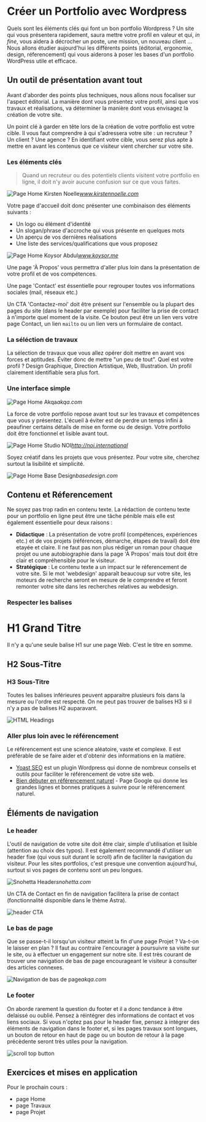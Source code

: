 # Créer un Portfolio avec Wordpress

Quels sont les éléments clés qui font un bon portfolio Wordpress ? Un site qui vous présentera rapidement, saura mettre votre profil en valeur et
qui, *in fine*, vous aidera à décrocher un poste, une mission, un nouveau client … Nous allons étudier aujourd'hui les différents points
(éditorial, ergonomie, design, réferencement) qui vous aiderons à poser les bases d'un portfolio WordPress utile et efficace.

## Un outil de présentation avant tout

Avant d'aborder des points plus techniques, nous allons nous focaliser sur l'aspect éditorial. La manière dont vous présentez votre profil,
ainsi que vos travaux et réalisations, va déterminer la manière dont vous envisagez la création de votre site.

Un point clé à garder en tête lors de la création de votre portfolio est votre cible. Il vous faut comprendre à qui s'adressera votre site : un recruteur ? Un client ? Une agence ?
En identifiant votre cible, vous serez plus apte à mettre en avant les contenus que ce visiteur vient chercher sur votre site.

### Les éléments clés

> Quand un recruteur ou des potentiels clients visitent votre portfolio en ligne, il doit n'y avoir aucune confusion sur ce que vous faites.

![Page Home Kirsten Noelle](../assets/kirsten-noelle-home.png)*www.kirstennoelle.com*

Votre page d'accueil doit donc présenter une combinaison des éléments suivants :
- Un logo ou élément d'identité
- Un slogan/phrase d'accroche qui vous présente en quelques mots
- Un aperçu de vos dernières réalisations
- Une liste des services/qualifications que vous proposez

![Page Home Koysor Abdul](../assets/koysor-abdul-home.png)*www.koysor.me*

Une page 'À Propos' vous permettra d'aller plus loin dans la présentation de votre profil et de vos compétences.

Une page 'Contact' est éssentielle pour regrouper toutes vos informations sociales (mail, réseaux etc.)

Un CTA 'Contactez-moi' doit être présent sur l'ensemble ou la plupart des pages du site (dans le header par exemple) pour faciliter la prise de contact à n'importe quel moment de la visite.
Ce bouton peut être un lien vers votre page Contact, un lien `mailto` ou un lien vers un formulaire de contact. 

### La séléction de travaux

La sélection de travaux que vous allez opérer doit mettre en avant vos forces et aptitudes. Éviter donc de mettre "un peu de tout".
Quel est votre profil ? Design Graphique, Direction Artistique, Web, Illustration. Un profil clairement identifiable sera plus fort.

### Une interface simple

![Page Home Akqa](../assets/akqa-home.png)*akqa.com*

La force de votre portfolio repose avant tout sur les travaux et compétences que vous y présentez. 
L'écueil à éviter est de perdre un temps infini à peaufiner certains détails de mise en forme ou de design.
Votre portfolio doit être fonctionnel et lisible avant tout. 

![Page Home Studio NOI](../assets/studio-noi-home.png)*http://noi.international*

Soyez créatif dans les projets que vous présentez.
Pour votre site, cherchez surtout la lisibilité et simplicité.

![Page Home Base Design](../assets/base-design-home.png)*basedesign.com*


## Contenu et Réferencement

Ne soyez pas trop radin en contenu texte. La rédaction de contenu texte pour un portfolio en ligne peut être une tâche pénible mais elle est
également éssentielle pour deux raisons :

- **Didactique** : La présentation de votre profil (compétences, expériences etc.) et de vos projets (références, démarche, étapes de travail)
doit être etayée et claire. Il ne faut pas non plus rédiger un roman pour chaque projet ou une autobiographie dans la page 'À Propos' mais
tout doit être clair et compréhensible pour le visiteur.
- **Stratégique** : Le contenu texte a un impact sur le réferencement de votre site. Si le mot 'webdesign' apparaît beaucoup sur votre site, les moteurs de recherche
seront en mesure de le comprendre et feront remonter votre site dans les recherches relatives au webdesign.

### Respecter les balises 
# H1 Grand Titre
Il n'y a qu'une seule balise H1 sur une page Web. C'est le titre en somme.
## H2 Sous-Titre
### H3 Sous-Titre
Toutes les balises inférieures peuvent apparaitre plusieurs fois dans la mesure ou l'ordre est respecté.
On ne peut pas trouver de balises H3 si il n'y a pas de balises H2 auparavant.

![HTML Headings](../assets/html-headings.png)

### Aller plus loin avec le référencement

Le référencement est une science aléatoire, vaste et complexe. Il est préférable de se faire aider et d'obtenir des informations en la matière.

- [Yoast SEO](https://wpmarmite.com/wordpress-seo/) est un plugin Wordpress qui donne de nombreux conseils et outils pour faciliter le référencement de votre site web.
- [Bien débuter en référencement naturel](https://support.google.com/webmasters/answer/7451184?hl=fr&ref_topic=9460495) - Page Google
qui donne les grandes lignes et bonnes pratiques à suivre pour le référencement naturel. 


## Éléments de navigation

### Le header

L'outil de navigation de votre site doit être clair, simple d'utilisation et lisible (attention au choix des typos).
Il est également recommandé d'utiliser un header fixe (qui vous suit durant le scroll) afin de faciliter la navigation du visiteur.
Pour les sites portfolios, c'est presque une convention aujourd'hui, surtout si vos pages de contenu sont un peu longues.

![Snohetta Header](../assets/snohetta-header.png)*snohetta.com*

Un CTA de Contact en fin de navigation facilitera la prise de contact (fonctionnalité disponible dans le thème Astra).

![header CTA](../assets/header-cta.jpg)

### Le bas de page

Que se passe-t-il lorsqu'un visiteur atteint la fin d'une page Projet ? Va-t-on le laisser en plan ?
Il faut au contraire l'encourager à poursuivre sa visite sur le site, ou à effectuer un engagement sur notre site.
Il est très courant de trouver une navigation de bas de page encourageant le visiteur à consulter des articles connexes.

![Navigation de bas de page](../assets/akqa-bottom-nav.png)*akqa.com*

### Le footer

On aborde rarement la question du footer et il a donc tendance à être delaissé ou oublié.
Pensez à réintégrer des informations de contact et vos liens sociaux.
Si vous n'optez pas pour le header fixe, pensez à intégrer des éléments de navigation dans le footer et, si les pages travaux sont longues,
un bouton de retour en haut de page ou un bouton de retour à la page précèdente seront très utiles pour la navigation.

![scroll top button](../assets/scroll-top-button.gif)


## Exercices et mises en application

Pour le prochain cours :
- page Home
- page Travaux
- page Projet


